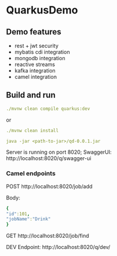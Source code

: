 # QuarkusDemo


## Demo features

- rest + jwt security
- mybatis cdi integration
- mongodb integration
- reactive streams
- kafka integration
- camel integration

## Build and run

```yaml
./mvnw clean compile quarkus:dev
```
or
```yaml
./mvnw clean install

java -jar <path-to-jar>/qd-0.0.1.jar
```

Server is running on port 8020;
SwaggerUI: http://localhost:8020/q/swagger-ui

### Camel endpoints

POST http://localhost:8020/job/add

Body:
```yaml
{
"id":101,
"jobName":"Drink"
}
```

GET http://localhost:8020/job/find

DEV Endpoint: http://localhost:8020/q/dev/
